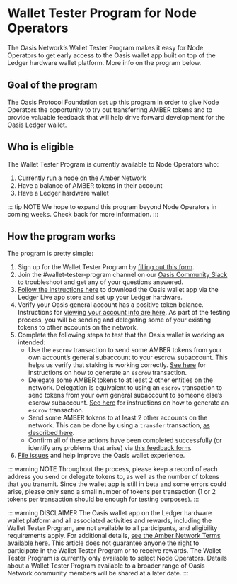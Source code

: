 # Wallet Tester Program for Node Operators

The Oasis Network’s Wallet Tester Program makes it easy for Node
Operators to get early access to the Oasis wallet app built on
top of the Ledger hardware wallet platform. More info on
the program below.

## Goal of the program

The Oasis Protocol Foundation set up this program in order
to give Node Operators the opportunity to try out transferring AMBER
tokens and to provide valuable feedback that will help drive
forward development for the Oasis Ledger wallet.

## Who is eligible

The Wallet Tester Program is currently available to Node Operators who:

1. Currently run a node on the Amber Network
2. Have a balance of AMBER tokens in their account
3. Have a Ledger hardware wallet

::: tip NOTE
We hope to expand this program beyond Node Operators
in coming weeks. Check back for more information.
:::

## How the program works

The program is pretty simple:

1. Sign up for the Wallet Tester Program by [filling out this form].
2. Join the #wallet-tester-program channel on our [Oasis Community Slack]
to troubleshoot and get any of your questions answered.
3. [Follow the instructions here] to download the Oasis wallet
app via the Ledger Live app store and set up your Ledger hardware.
4. Verify your Oasis general account has a positive token balance. Instructions
for [viewing your account info are here]. As part of the testing process,
you will be sending and delegating some of your existing tokens to other
accounts on the network.
5. Complete the following steps to test that the Oasis wallet is working as intended:
   * Use the `escrow` transaction to send some AMBER tokens from your own account’s
   general subaccount to your escrow subaccount. This helps us verify that staking
   is working correctly. [See here] for instructions on how to generate an `escrow`
   transaction.
   * Delegate some AMBER tokens to at least 2 other entities on the network. Delegation
   is equivalent to using an `escrow` transaction to send tokens from your own general
   subaccount to someone else’s escrow subaccount. [See here] for
   instructions on how
   to generate an `escrow` transaction.
   * Send some AMBER tokens to at least 2 other accounts on the network. 
   This can be
   done by using a `transfer` transaction, [as described here].
   * Confirm all of these actions have been completed successfully (or identify any
   problems that arise) via [this feedback form].
6. [File issues] and help improve the Oasis wallet experience.

::: warning NOTE
Throughout the process, please keep a record of each address you send or
delegate tokens
to, as well as the number of tokens that you transmit. Since the wallet
app is still in
beta and some errors could arise, please only send a small number
of tokens per
transaction
(1 or 2 tokens per transaction should be enough for testing purposes).
:::

::: warning DISCLAIMER
The Oasis wallet app on the Ledger hardware wallet platform and
all associated activities
and rewards, including the Wallet Tester Program, are not available to all participants,
and eligibility requirements apply. For additional details,
[see the Amber Network Terms
available here]. This article does not guarantee anyone the right to participate
in the Wallet Tester Program or to receive rewards. The Wallet Tester Program is
currently only available to select Node Operators. Details about a Wallet Tester
Program available to a broader range of Oasis Network community members will be
shared at a later date.
:::

[filling out this form]: https://oasisfoundation.typeform.com/to/NW4RuTQR
[Oasis Community Slack]: http://www.oasisprotocol.org/slack
[Follow the instructions here]: https://docs.oasis.dev/hsm/ledger.html#prerequisites
[viewing your account info are here]: https://docs.oasis.dev/operators/stake-management.html#account-info
[See here]: https://docs.oasis.dev/operators/stake-management.html#escrowing-tokens
[as described here]: https://docs.oasis.dev/operators/stake-management.html#transferring-tokens
[this feedback form]: https://oasisfoundation.typeform.com/to/gzezJNFB
[File issues]: https://github.com/oasisprotocol/oasis-core/issues/new/choose
[grant]: https://oasisprotocol.org/en/grants
[block explorers]: https://docs.oasis.dev/operators/community-resources.html#block-explorers-validator-leaderboards
[see the Amber Network Terms available here]: https://docsend.com/view/zv5cfia
